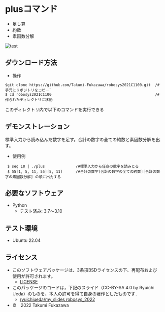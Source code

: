 
# plusコマンド
* 足し算
* 約数
* 素因数分解

![test](https://github.com/Takumi-Fukazawa/robosys2021C1100/actions/workflows/test.yml/badge.svg)


## ダウンロード方法
*  操作
 ``` 
 $git clone https://github.com/Takumi-Fukazawa/robosys2021C1100.git  /#手元にリポジトリをコピー`
 $ cd robosys2021C1100                                               /#作られたディレクトリに移動
````
このディレクトリ内で以下のコマンドを実行できる

## デモンストレーション
標準入力から読み込んだ数字を足す。合計の数字の全ての約数と素因数分解を出す。
* 使用例
```
 $ seq 10 | ./plus              /#標準入力から任意の数字を読みとる
 $ 55[1, 5, 11, 55][5, 11]      /#合計の数字[合計の数字の全ての約数][合計の数字の素因数分解] の順に出力する
```

## 必要なソフトウェア
* Python
  * テスト済み: 3.7〜3.10

## テスト環境
* Ubuntu 22.04

## ライセンス
* このソフトウェアパッケージは、3条項BSDライセンスの下、再配布および使用が許可されます。
  * [LICENSE](https://github.com/Takumi-Fukazawa/robosys2021C1100/blob/main/LICENSE)
* このパッケージのコードは，下記のスライド（CC-BY-SA 4.0 by Ryuichi Ueda）のものを，本人の許可を得て自身の著作としたものです．
  * [ryuichiueda/my_slides robosys_2022](https://github.com/ryuichiueda/my_slides/tree/master/robosys_2022)
* ©　2022 Takumi Fukazawa
